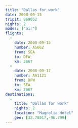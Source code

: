 ```yaml
---
title: "Dallas for work"
date: 2008-09-15
tripit: 969052
nights: 2
modes: ["air"]
flights:
  -
    date: 2008-09-15
    number: AS662
    from: SEA
    to: DFW
    km: 2667
  -
    date: 2008-09-17
    number: AA1121
    from: DFW
    to: SEA
    km: 2667
destinations:
  -
    title: "Dallas for work"
    nights: 2
    location: "Magnolia Hotel"
    geo: [32.78017,-96.799]
---
```



